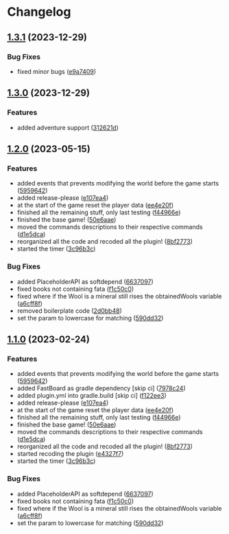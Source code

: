 # Changelog

## [1.3.1](https://github.com/vicen621/CTM-Vanilla/compare/v1.3.0...v1.3.1) (2023-12-29)


### Bug Fixes

* fixed minor bugs ([e9a7409](https://github.com/vicen621/CTM-Vanilla/commit/e9a7409b58f9a7e8e7bf99bb26b2fe38e71d4877))

## [1.3.0](https://github.com/vicen621/CTM-Vanilla/compare/v1.2.0...v1.3.0) (2023-12-29)


### Features

* added adventure support ([312621d](https://github.com/vicen621/CTM-Vanilla/commit/312621db091e877a99d1b9e74ee5e4b5711145b7))

## [1.2.0](https://github.com/vicen621/CTM-Vanilla/compare/v1.1.0...v1.2.0) (2023-05-15)


### Features

* added events that prevents modifying the world before the game starts ([5959642](https://github.com/vicen621/CTM-Vanilla/commit/5959642b5b7ad2f84fe9986a89a1d79a65d5f62d))
* added release-please ([e107ea4](https://github.com/vicen621/CTM-Vanilla/commit/e107ea4cb4a74681853a609e2c20a96b46b0fb53))
* at the start of the game reset the player data ([ee4e20f](https://github.com/vicen621/CTM-Vanilla/commit/ee4e20ff23b48f415f6fe9341387d90a97d638dc))
* finished all the remaining stuff, only last testing ([f44966e](https://github.com/vicen621/CTM-Vanilla/commit/f44966e662f2e5e95736977b1bce25c518c0ed4a))
* finished the base game! ([50e6aae](https://github.com/vicen621/CTM-Vanilla/commit/50e6aae31d22eca6a96d2f0e5d1927b3b7e809d7))
* moved the commands descriptions to their respective commands ([d1e5dca](https://github.com/vicen621/CTM-Vanilla/commit/d1e5dca142cdff605f549db76ff09b4061321a95))
* reorganized all the code and recoded all the plugin! ([8bf2773](https://github.com/vicen621/CTM-Vanilla/commit/8bf277348e06ebe228101b59997e04ac33c686e9))
* started the timer ([3c96b3c](https://github.com/vicen621/CTM-Vanilla/commit/3c96b3c333e753350aaeb2e03c2ab88b118624c4))


### Bug Fixes

* added PlaceholderAPI as softdepend ([6637097](https://github.com/vicen621/CTM-Vanilla/commit/663709724273653d1eca033e2653bd13ce398df5))
* fixed books not containing fata ([f1c50c0](https://github.com/vicen621/CTM-Vanilla/commit/f1c50c06600da65947c353e2e4f45b13bc4cd917))
* fixed where if the Wool is a mineral still rises the obtainedWools variable ([a6cff8f](https://github.com/vicen621/CTM-Vanilla/commit/a6cff8fd10d69d2bec2e0115bf33ccef882de060))
* removed boilerplate code ([2d0bb48](https://github.com/vicen621/CTM-Vanilla/commit/2d0bb485966135502ba711a2c06f2434ae8ab5f1))
* set the param to lowercase for matching ([590dd32](https://github.com/vicen621/CTM-Vanilla/commit/590dd32b02dcf4e1801abd0b1205800e242c201a))

## [1.1.0](https://github.com/vicen621/CTM-Vanilla/compare/v1.0.0...v1.1.0) (2023-02-24)


### Features

* added events that prevents modifying the world before the game starts ([5959642](https://github.com/vicen621/CTM-Vanilla/commit/5959642b5b7ad2f84fe9986a89a1d79a65d5f62d))
* added FastBoard as gradle dependency [skip ci] ([7978c24](https://github.com/vicen621/CTM-Vanilla/commit/7978c2412891bad941fad7a3d5826aaba25b4fdf))
* added plugin.yml into gradle.build [skip ci] ([f122ee3](https://github.com/vicen621/CTM-Vanilla/commit/f122ee34301ce845ae6b6fb8a9ea93bcd4c3efea))
* added release-please ([e107ea4](https://github.com/vicen621/CTM-Vanilla/commit/e107ea4cb4a74681853a609e2c20a96b46b0fb53))
* at the start of the game reset the player data ([ee4e20f](https://github.com/vicen621/CTM-Vanilla/commit/ee4e20ff23b48f415f6fe9341387d90a97d638dc))
* finished all the remaining stuff, only last testing ([f44966e](https://github.com/vicen621/CTM-Vanilla/commit/f44966e662f2e5e95736977b1bce25c518c0ed4a))
* finished the base game! ([50e6aae](https://github.com/vicen621/CTM-Vanilla/commit/50e6aae31d22eca6a96d2f0e5d1927b3b7e809d7))
* moved the commands descriptions to their respective commands ([d1e5dca](https://github.com/vicen621/CTM-Vanilla/commit/d1e5dca142cdff605f549db76ff09b4061321a95))
* reorganized all the code and recoded all the plugin! ([8bf2773](https://github.com/vicen621/CTM-Vanilla/commit/8bf277348e06ebe228101b59997e04ac33c686e9))
* started recoding the plugin ([e4327f7](https://github.com/vicen621/CTM-Vanilla/commit/e4327f7ace8f226458a6b4ff9f6827b7bcbf5863))
* started the timer ([3c96b3c](https://github.com/vicen621/CTM-Vanilla/commit/3c96b3c333e753350aaeb2e03c2ab88b118624c4))


### Bug Fixes

* added PlaceholderAPI as softdepend ([6637097](https://github.com/vicen621/CTM-Vanilla/commit/663709724273653d1eca033e2653bd13ce398df5))
* fixed books not containing fata ([f1c50c0](https://github.com/vicen621/CTM-Vanilla/commit/f1c50c06600da65947c353e2e4f45b13bc4cd917))
* fixed where if the Wool is a mineral still rises the obtainedWools variable ([a6cff8f](https://github.com/vicen621/CTM-Vanilla/commit/a6cff8fd10d69d2bec2e0115bf33ccef882de060))
* set the param to lowercase for matching ([590dd32](https://github.com/vicen621/CTM-Vanilla/commit/590dd32b02dcf4e1801abd0b1205800e242c201a))
